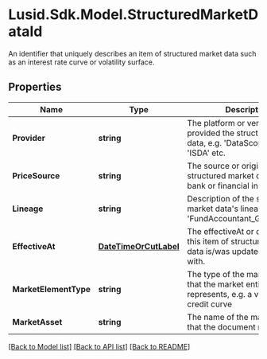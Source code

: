 # Lusid.Sdk.Model.StructuredMarketDataId
An identifier that uniquely describes an item of structured market data such as an interest rate curve or volatility surface.
## Properties

Name | Type | Description | Notes
------------ | ------------- | ------------- | -------------
**Provider** | **string** | The platform or vendor that provided the structured market data, e.g. &#39;DataScope&#39;, &#39;LUSID&#39;, &#39;ISDA&#39; etc. | 
**PriceSource** | **string** | The source or originator of the structured market data, e.g. a bank or financial institution. | [optional] 
**Lineage** | **string** | Description of the structured market data&#39;s lineage e.g. &#39;FundAccountant_GreenQuality&#39;. | [optional] 
**EffectiveAt** | [**DateTimeOrCutLabel**](DateTimeOrCutLabel.md) | The effectiveAt or cut label that this item of structured market data is/was updated/inserted with. | [optional] 
**MarketElementType** | **string** | The type of the market element that the market entity represents, e.g. a vol surface or credit curve | [optional] 
**MarketAsset** | **string** | The name of the market entity that the document represents | [optional] 

[[Back to Model list]](../README.md#documentation-for-models) [[Back to API list]](../README.md#documentation-for-api-endpoints) [[Back to README]](../README.md)

